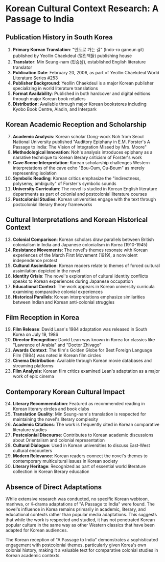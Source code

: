 # Korean Cultural Context Research: A Passage to India

## Publication History in South Korea

1. **Primary Korean Translation**: "인도로 가는 길" (Indo-ro ganeun gil) published by Yeollin Chaekdeul (열린책들) publishing house
2. **Translator**: Min Seung-nam (민승남), established English literature translator
3. **Publication Date**: February 20, 2006, as part of Yeollin Chaekdeul World Literature Series #253
4. **Publisher Background**: Yeollin Chaekdeul is a major Korean publisher specializing in world literature translations
5. **Format Availability**: Published in both hardcover and digital editions through major Korean book retailers
6. **Distribution**: Available through major Korean bookstores including Kyobo Book Centre, Aladin, and Interpark

## Korean Academic Reception and Scholarship

7. **Academic Analysis**: Korean scholar Dong-wook Noh from Seoul National University published "Auditory Epiphany in E.M. Forster's A Passage to India: The Vision of Integration Missed by Mrs. Moore"
8. **Methodological Innovation**: Noh's analysis introduces epiphany as a narrative technique to Korean literary criticism of Forster's work
9. **Cave Scene Interpretation**: Korean scholarship challenges Western interpretations of the cave echo "Bou-Oum, Ou-Boum" as merely representing isolation
10. **Symbolic Reading**: Korean critics emphasize the "indirectness, polysemy, ambiguity" of Forster's symbolic sounds
11. **University Curriculum**: The novel is studied in Korean English literature departments as part of colonial and postcolonial literature courses
12. **Postcolonial Studies**: Korean universities engage with the text through postcolonial literary theory frameworks

## Cultural Interpretations and Korean Historical Context

13. **Colonial Comparison**: Korean scholars draw parallels between British colonialism in India and Japanese colonialism in Korea (1910-1945)
14. **Resistance Movements**: The novel's themes resonate with Korean experiences of the March First Movement (1919), a nonviolent independence protest
15. **Cultural Assimilation**: Korean readers relate to themes of forced cultural assimilation depicted in the novel
16. **Identity Crisis**: The novel's exploration of cultural identity conflicts speaks to Korean experiences during Japanese occupation
17. **Educational Context**: The work appears in Korean university curricula examining comparative colonial experiences
18. **Historical Parallels**: Korean interpretations emphasize similarities between Indian and Korean anti-colonial struggles

## Film Reception in Korea

19. **Film Release**: David Lean's 1984 adaptation was released in South Korea on July 19, 1986
20. **Director Recognition**: David Lean was known in Korea for classics like "Lawrence of Arabia" and "Doctor Zhivago"
21. **Awards Context**: The film's Golden Globe for Best Foreign Language Film (1984) was noted in Korean film circles
22. **Cinema Distribution**: Available through Korean movie databases and streaming platforms
23. **Film Analysis**: Korean film critics examined Lean's adaptation as a major work of epic cinema

## Contemporary Korean Cultural Impact

24. **Literary Recommendation**: Featured as recommended reading in Korean literary circles and book clubs
25. **Translation Quality**: Min Seung-nam's translation is respected for maintaining the novel's literary complexity
26. **Academic Citations**: The work is frequently cited in Korean comparative literature studies
27. **Postcolonial Discourse**: Contributes to Korean academic discussions about Orientalism and colonial representation
28. **Cultural Dialogue**: Used in Korean universities to discuss East-West cultural encounters
29. **Modern Relevance**: Korean readers connect the novel's themes to contemporary multicultural issues in Korean society
30. **Literary Heritage**: Recognized as part of essential world literature collection in Korean literary education

## Absence of Direct Adaptations

While extensive research was conducted, no specific Korean webtoon, manhwa, or K-drama adaptations of "A Passage to India" were found. The novel's influence in Korea remains primarily in academic, literary, and educational contexts rather than popular media adaptations. This suggests that while the work is respected and studied, it has not penetrated Korean popular culture in the same way as other Western classics that have been adapted for Korean audiences.

The Korean reception of "A Passage to India" demonstrates a sophisticated engagement with postcolonial themes, particularly given Korea's own colonial history, making it a valuable text for comparative colonial studies in Korean academic contexts.